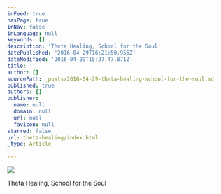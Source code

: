 ```yaml
---
inFeed: true
hasPage: true
inNav: false
inLanguage: null
keywords: []
description: 'Theta Healing, School for the Soul'
datePublished: '2016-04-29T16:21:50.956Z'
dateModified: '2016-04-29T15:27:47.871Z'
title: ''
author: []
sourcePath: _posts/2016-04-29-theta-healing-school-for-the-soul.md
published: true
authors: []
publisher:
  name: null
  domain: null
  url: null
  favicon: null
starred: false
url: theta-healing/index.html
_type: Article

---
```

![](https://the-grid-user-content.s3-us-west-2.amazonaws.com/aaf2bba3-f225-4873-afb5-eefb8e235a90.jpg)

Theta Healing, School for the Soul